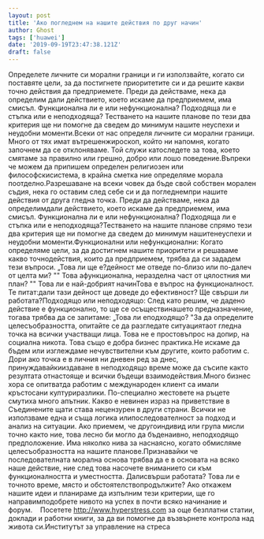```yaml
---
layout: post
title: 'Ако погледнем на нашите действия по друг начин'
author: Ghost
tags: ['huawei']
date: '2019-09-19T23:47:38.121Z'
draft: false
---
```


Определете личните си морални граници и ги използвайте, когато си поставяте цели, за да постигнете приоритетите си и да решите какви точно действия да предприемете. Преди да действаме, нека да определим дали действието, което искаме да предприемем, има смисъл. Функционална ли е или нефункционална? Подходяща ли е стъпка или е неподходяща? Тестването на нашите планове по тези два критерия ще ни помогне да сведем до минимум нашите неуспехи и неудобни моменти.Всеки от нас определя личните си морални граници. Много от тях имат вътрешенжироскоп, който ни напомня, когато започнем да се отклоняваме. Той служи катоследете за това, което смятаме за правилно или грешно, добро или лошо поведение.Въпреки че можем да припишем определен религиозен или философскисистема, в крайна сметка ние определяме морала поотделно.Разрешаване на всеки човек да бъде свой собствен морален съдия, нека го оставим след себе си и да погледнемпри нашите действия от друга гледна точка. Преди да действаме, нека да определимдали действието, което искаме да предприемем, има смисъл. Функционална ли е или нефункционална? Подходяща ли е стъпка или е неподходяща?Тестването на нашите планове спрямо тези два критерия ще ни помогне да сведем до минимум нашитенеуспехи и неудобни моменти.Функционални или нефункционални: Когато определяме цели, за да достигнем нашите приоритети и решаваме какво точнодействия, които да предприемем, трябва да си зададем тези въпроси. „Това ли ще е?дейност ме отведе по-близо или по-далеч от целта ми? "" Това афункционална, неразделна част от цялостния ми план? "" Това ли е най-добрият начинТова е въпрос на функционалност. Те питат:дали тази дейност ще доведе до ефективност? Ще свърши ли работата?Подходящо или неподходящо: След като решим, че дадено действие е функционално, то ще се осъществинашето предназначение, тогава трябва да се запитаме: „Това ли еподходящо? "За да определите целесъобразността, опитайте се да разгледате ситуациятаот гледна точка на всички участващи лица. Това не е простовъпрос на допир, на социална никота. Това също е добра бизнес практика.Не искаме да бъдем или изглеждаме нечувствителни към другите, които работим с. Дори ако точка е в личния ни дневен ред за днес, принуждавайкииздаване в неподходящо време може да съсипе както резултата отнастояще и всички бъдещи взаимодействия.Много бизнес хора се опитватда работим с международен клиент са имали кръстосани културиразлики. По-специално жестовете на ръцете смутиха много апътник. Какво е невинен израз на приветствие в Съединените щати става нецензурен в други страни. Всички не използваме една и съща логика илипоследователност за подход и анализ на ситуации. Ако приемем, че другоиндивид или група мисли точно както ние, това лесно би могло да бъденаивно, неподходящо предположение. Има няколко нива за наснаясно, когато обмисляме целесъобразността на нашите планове.Признавайки че последователната морална основа трябва да е в основата на всяко наше действие, ние след това насочете вниманието си към функционалността и уместността. Далисвърши работата? Това ли е точното време, място и обстоятелствопродължите? Ако откажем нашите идеи и планираме да изпълним тези критерии, ще го направимподобрете нивото на успех в почти всяко начинание и форум.    Посетете http://www.hyperstress.com за още безплатни статии, доклади и работни книги, за да ви помогне да възвърнете контрола над живота си.Институтът за управление на стреса
